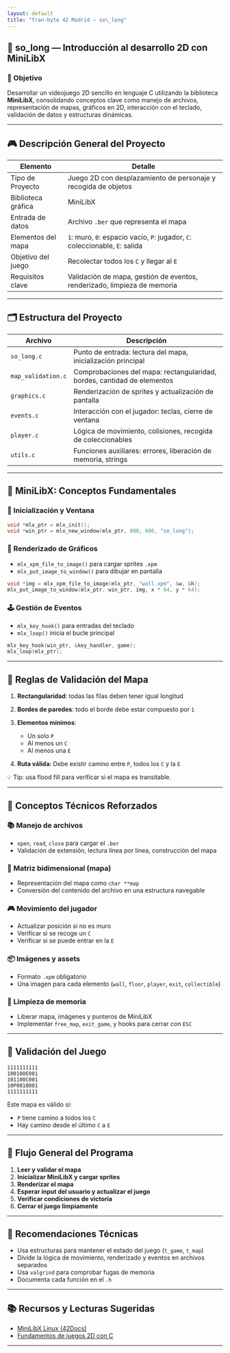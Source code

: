 ```yaml
---
layout: default
title: "fran-byte 42 Madrid — so\_long"
---
```


## 🔹 so\_long — Introducción al desarrollo 2D con MiniLibX

### 📌 Objetivo

Desarrollar un videojuego 2D sencillo en lenguaje C utilizando la biblioteca **MiniLibX**, consolidando conceptos clave como manejo de archivos, representación de mapas, gráficos en 2D, interacción con el teclado, validación de datos y estructuras dinámicas.

---

## 🎮 Descripción General del Proyecto

| Elemento           | Detalle                                                                      |
| ------------------ | ---------------------------------------------------------------------------- |
| Tipo de Proyecto   | Juego 2D con desplazamiento de personaje y recogida de objetos               |
| Biblioteca gráfica | MiniLibX                                                                     |
| Entrada de datos   | Archivo `.ber` que representa el mapa                                        |
| Elementos del mapa | `1`: muro, `0`: espacio vacío, `P`: jugador, `C`: coleccionable, `E`: salida |
| Objetivo del juego | Recolectar todos los `C` y llegar al `E`                                     |
| Requisitos clave   | Validación de mapa, gestión de eventos, renderizado, limpieza de memoria     |

---

## 🗂️ Estructura del Proyecto

| Archivo            | Descripción                                                             |
| ------------------ | ----------------------------------------------------------------------- |
| `so_long.c`        | Punto de entrada: lectura del mapa, inicialización principal            |
| `map_validation.c` | Comprobaciones del mapa: rectangularidad, bordes, cantidad de elementos |
| `graphics.c`       | Renderización de sprites y actualización de pantalla                    |
| `events.c`         | Interacción con el jugador: teclas, cierre de ventana                   |
| `player.c`         | Lógica de movimiento, colisiones, recogida de coleccionables            |
| `utils.c`          | Funciones auxiliares: errores, liberación de memoria, strings           |

---

## 🎨 MiniLibX: Conceptos Fundamentales

### 🔧 Inicialización y Ventana

```c
void *mlx_ptr = mlx_init();
void *win_ptr = mlx_new_window(mlx_ptr, 800, 600, "so_long");
```

### 🎨 Renderizado de Gráficos

* `mlx_xpm_file_to_image()` para cargar sprites `.xpm`
* `mlx_put_image_to_window()` para dibujar en pantalla

```c
void *img = mlx_xpm_file_to_image(mlx_ptr, "wall.xpm", &w, &h);
mlx_put_image_to_window(mlx_ptr, win_ptr, img, x * 64, y * 64);
```

### 🕹️ Gestión de Eventos

* `mlx_key_hook()` para entradas del teclado
* `mlx_loop()` inicia el bucle principal

```c
mlx_key_hook(win_ptr, &key_handler, game);
mlx_loop(mlx_ptr);
```

---

## 📏 Reglas de Validación del Mapa

1. **Rectangularidad**: todas las filas deben tener igual longitud
2. **Bordes de paredes**: todo el borde debe estar compuesto por `1`
3. **Elementos mínimos**:

   * Un solo `P`
   * Al menos un `C`
   * Al menos una `E`
4. **Ruta válida**: Debe existir camino entre `P`, todos los `C` y la `E`

💡 Tip: usa flood fill para verificar si el mapa es transitable.

---

## 🧠 Conceptos Técnicos Reforzados

### 📚 Manejo de archivos

* `open`, `read`, `close` para cargar el `.ber`
* Validación de extensión, lectura línea por línea, construcción del mapa

### 🧱 Matriz bidimensional (mapa)

* Representación del mapa como `char **map`
* Conversión del contenido del archivo en una estructura navegable

### 🎮 Movimiento del jugador

* Actualizar posición si no es muro
* Verificar si se recoge un `C`
* Verificar si se puede entrar en la `E`

### 📦 Imágenes y assets

* Formato `.xpm` obligatorio
* Una imagen para cada elemento (`wall`, `floor`, `player`, `exit`, `collectible`)

### 🧼 Limpieza de memoria

* Liberar mapa, imágenes y punteros de MiniLibX
* Implementar `free_map`, `exit_game`, y hooks para cerrar con `ESC`

---

## 🧪 Validación del Juego

```plaintext
1111111111
100100E001
101100C001
10P0010001
1111111111
```

Este mapa es válido si:

* `P` tiene camino a todos los `C`
* Hay camino desde el último `C` a `E`

---

## 🚦 Flujo General del Programa

1. **Leer y validar el mapa**
2. **Inicializar MiniLibX y cargar sprites**
3. **Renderizar el mapa**
4. **Esperar input del usuario y actualizar el juego**
5. **Verificar condiciones de victoria**
6. **Cerrar el juego limpiamente**

---

## 🧩 Recomendaciones Técnicas

* Usa estructuras para mantener el estado del juego (`t_game`, `t_map`)
* Divide la lógica de movimiento, renderizado y eventos en archivos separados
* Usa `valgrind` para comprobar fugas de memoria
* Documenta cada función en el `.h`

---

## 📚 Recursos y Lecturas Sugeridas

* [MiniLibX Linux (42Docs)](https://harm-smits.github.io/42docs/libs/minilibx)
* [Fundamentos de juegos 2D con C](https://www.gamedev.net/)

---

